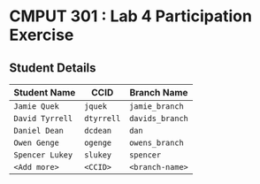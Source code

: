 # CMPUT 301 : Lab 4 Participation Exercise

## Student Details
| Student Name | CCID      | Branch Name    |
| ------------ | --------- | -------------- |
| `Jamie Quek` | `jquek`   | `jamie_branch` |
| `David Tyrrell` | `dtyrrell`  | `davids_branch`|
| `Daniel Dean` | `dcdean`  | `dan`|
| `Owen Genge` | `ogenge`  | `owens_branch`|
| `Spencer Lukey` | `slukey`  | `spencer`|
| `<Add more>` | `<CCID>`  | `<branch-name>`|
